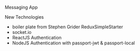 Messaging App

New Technologies
- boiler plate from Stephen Grider ReduxSimpleStarter
- socket.io
- ReactJS Authentication
- NodeJS Authentication with passport-jwt & passport-local